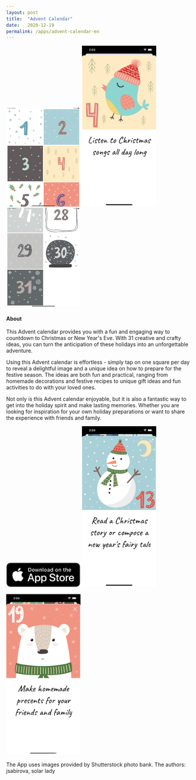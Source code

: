 ```yaml
---
layout: post
title:  "Advent Calendar"
date:   2020-12-19
permalink: /apps/advent-calendar-en
---
```

<img src="/assets/images/advent/1.png" width="200"/>
<img src="/assets/images/advent/6.png" width="200"/>
<img src="/assets/images/advent/5.png" width="200"/>

#### About

This Advent calendar provides you with a fun and engaging way to countdown to Christmas or New Year's Eve. With 31 creative and crafty ideas, you can turn the anticipation of these holidays into an unforgettable adventure.

Using this Advent calendar is effortless - simply tap on one square per day to reveal a delightful image and a unique idea on how to prepare for the festive season. The ideas are both fun and practical, ranging from homemade decorations and festive recipes to unique gift ideas and fun activities to do with your loved ones.

Not only is this Advent calendar enjoyable, but it is also a fantastic way to get into the holiday spirit and make lasting memories. Whether you are looking for inspiration for your own holiday preparations or want to share the experience with friends and family.

<a href="https://apps.apple.com/ru/app/new-year-advent-calendar/id1545634527?l=en" style="display: inline-block; margin: 1rem 0;">
    <img src="/assets/images/download-on-the-app-store-en.svg" width="200"/>
</a>

<img src="/assets/images/advent/7.png" width="200"/>
<img src="/assets/images/advent/8.png" width="200"/>

The App uses images provided by Shutterstock photo bank. The authors: jsabirova, solar lady 


